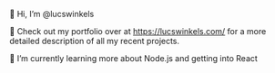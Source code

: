  👋 Hi, I’m @lucswinkels
 
 👀 Check out my portfolio over at https://lucswinkels.com/ for a more detailed description of all my recent projects.
 
 🌱 I’m currently learning more about Node.js and getting into React
